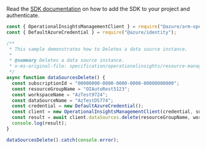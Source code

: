 Read the [SDK documentation](https://github.com/Azure/azure-sdk-for-js/blob/%40azure%2Farm-operationalinsights_8.0.1/sdk/operationalinsights/arm-operationalinsights/README.md) on how to add the SDK to your project and authenticate.

```javascript
const { OperationalInsightsManagementClient } = require("@azure/arm-operationalinsights");
const { DefaultAzureCredential } = require("@azure/identity");

/**
 * This sample demonstrates how to Deletes a data source instance.
 *
 * @summary Deletes a data source instance.
 * x-ms-original-file: specification/operationalinsights/resource-manager/Microsoft.OperationalInsights/stable/2020-08-01/examples/DataSourcesDelete.json
 */
async function dataSourcesDelete() {
  const subscriptionId = "00000000-0000-0000-0000-00000000000";
  const resourceGroupName = "OIAutoRest5123";
  const workspaceName = "AzTest9724";
  const dataSourceName = "AzTestDS774";
  const credential = new DefaultAzureCredential();
  const client = new OperationalInsightsManagementClient(credential, subscriptionId);
  const result = await client.dataSources.delete(resourceGroupName, workspaceName, dataSourceName);
  console.log(result);
}

dataSourcesDelete().catch(console.error);
```
